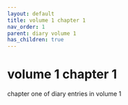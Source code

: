 ```yaml
---
layout: default
title: volume 1 chapter 1
nav_order: 1
parent: diary volume 1
has_children: true
---
```

<h1>volume 1 chapter 1</h1>
chapter one of diary entries in volume 1